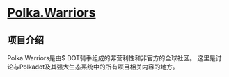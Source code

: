 # [Polka.Warriors](http://polkawarriors.com/)

## 项目介绍

Polka.Warriors是由$ DOT骑手组成的非营利性和非官方的全球社区。 这里是讨论与Polkadot及其强大生态系统中的所有项目相关内容的地方。


